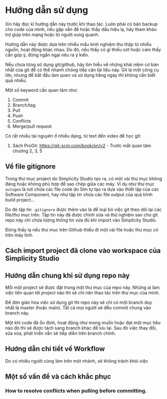 # Hướng dẫn sử dụng

Xin hãy đọc kĩ hướng dẫn này trước khi thao tác. Luôn phải có bản backup cho code của mình, nếu gặp vấn đề hoặc thấy dấu hiệu lạ, hãy tham khảo trợ giúp trên mạng hoặc từ người xung quanh.

Hướng dẫn này được dựa trên nhiều mẩu kinh nghiệm thu thập từ nhiều nguồn, hoạt động khác nhau. Do đó, nếu thấy có gì thiếu sót hoặc cảm thấy cần góp ý, đừng ngần ngại nêu ra ý kiến.

Nếu chưa từng sử dụng git/github, hãy tìm hiểu về những khái niệm cơ bản nhất của git để có thể nhanh chóng tiếp cận tài liệu này. Git là một công cụ lớn, nhưng để bắt đầu làm quen và sử dụng hằng ngày thì không cần biết quá nhiều.

Một số keyword cần quan tâm như:

1. Commit
2. Branch/tag
3. Pull
4. Push
5. Conflicts
6. Merge/pull request

Có rất nhiều tài nguyên ở nhiều dạng, từ text đến video để học git:

1. Sách ProGit: https://git-scm.com/book/en/v2 - Trước mắt quan tâm chương 2, 3, 5

## Về file gitignore

Trong thư mục project do Simplicity Studio tạo ra, có một vài thư mục không đáng hoặc không phù hợp để sao chép giữa các máy. Ví dụ như thư mục `autogen` là nơi chứa các file code do Sim tự tạo ra dựa vào thiết lập của các Software Component, hay như tập tin chứa các file output của quá trình build project...

Do đó tập tin `.gitignore` được thêm vào là để loại bỏ việc git theo dõi lại các file/thư mục trên. Tập tin này đã được chỉnh sửa và thử nghiệm sao cho git repo này chỉ chứa lượng thông tin vừa đủ khi import vào Simplicity Studio.

Đừng thấy lạ nếu thư mục trên Github thiếu đi một vài file hoặc thư mục có trên máy tính.

## Cách import project đã clone vào workspace của Simplicity Studio

## Hướng dẫn chung khi sử dụng repo này

Mỗi một project sẽ được đặt trong một thư mục của repo này. Những ai làm việc liên quan tới project nào thì sẽ chỉ nên thao tác trên thư mục của mình.

Để đơn giản hóa việc sử dụng git thì repo này sẽ chỉ có một branch duy nhất là master (hoặc main). Tất cả mọi người sẽ đều commit chung vào branch này.

Một khi code đã ổn định, hoạt động như mong muốn hoặc đạt một mục tiêu nào đó thì sẽ được tách sang branch khác để lưu lại. Sau đó việc thay đổi, sửa xóa, phát triển vẫn sẽ tiếp diễn trên branch chính.

## Hướng dẫn chi tiết về Workflow

Do có nhiều người cùng làm trên một nhánh, sẽ không tránh khỏi việc 

## Một số vấn đề và cách khắc phục

### How to resolve conflicts when pulling before committing.
